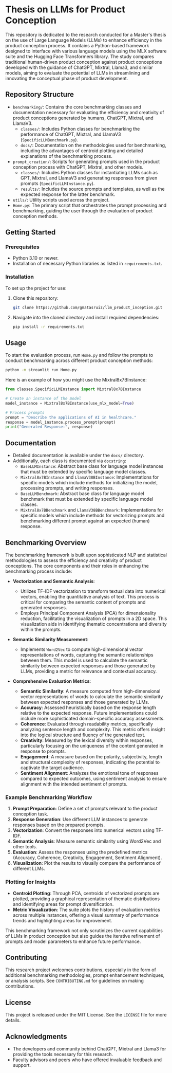 
# Thesis on LLMs for Product Conception

This repository is dedicated to the research conducted for a Master's thesis on the use of Large Language Models (LLMs) to enhance efficiency in the product conception process. It contains a Python-based framework designed to interface with various language models using the MLX software suite and the Hugging Face Transformers library. The study compares traditional human-driven product conception against product conceptions developed with the guidance of ChatGPT, Mixtral, Llama3, and similar models, aiming to evaluate the potential of LLMs in streamlining and innovating the conceptual phase of product development.

## Repository Structure

- `benchmarking/`: Contains the core benchmarking classes and documentation necessary for evaluating the efficiency and creativity of product conceptions generated by humans, ChatGPT, Mixtral, and LlamaV3.
  - `classes/`: Includes Python classes for benchmarking the performance of ChatGPT, Mixtral, and LlamaV3 (`SpecificLLMBenchmark.py`).
  - `docs/`: Documentation on the methodologies used for benchmarking, including the advantages of centroid plotting and detailed explanations of the benchmarking process.
- `prompt_creation/`: Scripts for generating prompts used in the product conception process with ChatGPT, Mixtral, and other models.
  - `classes/`: Includes Python classes for instantiating LLMs such as GPT, Mixtral, and LlamaV3 and generating responses from given prompts (`SpecificLLMInstance.py`).
  - `results/`: Includes the source prompts and templates, as well as the expected response for the latter benchmark.
- `utils/`: Utility scripts used across the project.
- `Home.py`: The primary script that orchestrates the prompt processing and benchmarking, guiding the user through the evaluation of product conception methods.

## Getting Started

### Prerequisites

- Python 3.10 or newer.
- Installation of necessary Python libraries as listed in `requirements.txt`.

### Installation

To set up the project for use:

1. Clone this repository:

   ```bash
   git clone https://github.com/gmatasruiz/llm_product_inception.git
   ```

2. Navigate into the cloned directory and install required dependencies:

   ```bash
   pip install -r requirements.txt
   ```

## Usage

To start the evaluation process, run `Home.py` and follow the prompts to conduct benchmarking across different product conception methods:

```bash
python -m streamlit run Home.py
```

Here is an example of how you might use the Mixtral8x7BInstance:

```python
from classes.SpecificLLMInstance import Mixtral8x7BInstance

# Create an instance of the model
model_instance = Mixtral8x7BInstance(use_mlx_model=True)

# Process prompts
prompt = "Describe the applications of AI in healthcare."
response = model_instance.process_prompt(prompt)
print("Generated Response:", response)
```

## Documentation

- Detailed documentation is available under the `docs/` directory.
- Additionally, each class is documented via `docstring`:
  - `BaseLLMInstance`: Abstract base class for language model instances that must be extended by specific language model classes.
  - `Mixtral8x7BInstance` and `LlamaV38BInstance`: Implementations for specific models which include methods for initializing the model, processing prompts, and writing responses.
  - `BaseLLMBenchmark`: Abstract base class for language model benchmark that must be extended by specific language model classes.
  - `Mixtral8x7BBenchmark` and `LlamaV38BBenchmark`: Implementations for specific models which include methods for vectorizing prompts and benchmarking different prompt against an expected (human) response.

## Benchmarking Overview

The benchmarking framework is built upon sophisticated NLP and statistical methodologies to assess the efficiency and creativity of product conceptions. The core components and their roles in enhancing the benchmarking process include:

- **Vectorization and Semantic Analysis**:
  - Utilizes TF-IDF vectorization to transform textual data into numerical vectors, enabling the quantitative analysis of text. This process is critical for comparing the semantic content of prompts and generated responses.
  - Employs Principal Component Analysis (PCA) for dimensionality reduction, facilitating the visualization of prompts in a 2D space. This visualization aids in identifying thematic concentrations and diversity within the prompts.

- **Semantic Similarity Measurement**:
  - Implements `Word2Vec` to compute high-dimensional vector representations of words, capturing the semantic relationships between them. This model is used to calculate the semantic similarity between expected responses and those generated by LLMs, providing a metric for relevance and contextual accuracy.

- **Comprehensive Evaluation Metrics**:
  - **Semantic Similarity**: A measure computed from high-dimensional vector representations of words to calculate the semantic similarity between expected responses and those generated by LLMs.
  - **Accuracy**: Assessed heuristically based on the response length relative to the expected response. Future implementations could include more sophisticated domain-specific accuracy assessments.
  - **Coherence**: Evaluated through readability metrics, specifically analyzing sentence length and complexity. This metric offers insight into the logical structure and fluency of the generated text.
  - **Creativity**: Measured by the lexical diversity within responses, particularly focusing on the uniqueness of the content generated in response to prompts.
  - **Engagement**: A measure based on the polarity, subjectivity, length and structural complexity of responses, indicating the potential to captivate the target audience.
  - **Sentiment Alignment**: Analyzes the emotional tone of responses compared to expected outcomes, using sentiment analysis to ensure alignment with the intended sentiment of prompts.

### Example Benchmarking Workflow

1. **Prompt Preparation**: Define a set of prompts relevant to the product conception task.
2. **Response Generation**: Use different LLM instances to generate responses based on the prepared prompts.
3. **Vectorization**: Convert the responses into numerical vectors using TF-IDF.
4. **Semantic Analysis**: Measure semantic similarity using Word2Vec and other tools.
5. **Evaluation**: Assess the responses using the predefined metrics (Accuracy, Coherence, Creativity, Engagement, Sentiment Alignment).
6. **Visualization**: Plot the results to visually compare the performance of different LLMs.

### Plotting for Insights

- **Centroid Plotting**: Through PCA, centroids of vectorized prompts are plotted, providing a graphical representation of thematic distributions and identifying areas for prompt diversification.
- **Metric Visualization**: The suite plots the history of evaluation metrics across multiple instances, offering a visual summary of performance trends and highlighting areas for improvement.

This benchmarking framework not only scrutinizes the current capabilities of LLMs in product conception but also guides the iterative refinement of prompts and model parameters to enhance future performance.

## Contributing

This research project welcomes contributions, especially in the form of additional benchmarking methodologies, prompt enhancement techniques, or analysis scripts. See `CONTRIBUTING.md` for guidelines on making contributions.

## License

This project is released under the MIT License. See the `LICENSE` file for more details.

## Acknowledgments

- The developers and community behind ChatGPT, Mixtral and Llama3 for providing the tools necessary for this research.
- Faculty advisors and peers who have offered invaluable feedback and support.
